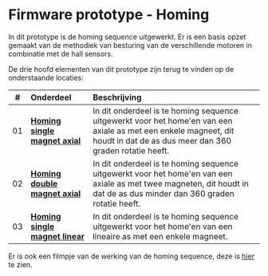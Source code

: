 
# Firmware prototype - Homing

In dit prototype is de homing sequence uitgewerkt. Er is een basis opzet gemaakt van de methodiek van besturing van de verschillende motoren in combinatie met de hall sensors.

De drie hoofd elementen van dit prototype zijn terug te vinden op de onderstaande locaties:

|#|Onderdeel|Beschrijving|
|:---:|:---|:---|
|01|[**Homing single magnet axial**](https://github.com/LukevLuijn/robox_docs/blob/745136eff8d45ba5060a808fa8a38697ca228cd8/prototypes/firmware/homing_test/code/src/AxialActuator.cpp#L35-L98)|In dit onderdeel is te homing sequence uitgewerkt voor het home'en van een axiale as met een enkele magneet, dit houdt in dat de as dus meer dan 360 graden rotatie heeft.|
|02|[**Homing double magnet axial**](https://github.com/LukevLuijn/robox_docs/blob/745136eff8d45ba5060a808fa8a38697ca228cd8/prototypes/firmware/homing_test/code/src/AxialActuator.cpp#L99-L155)|In dit onderdeel is te homing sequence uitgewerkt voor het home'en van een axiale as met twee magneten, dit houdt in dat de as dus minder dan 360 graden rotatie heeft.|
|03|[**Homing single magnet linear**](https://github.com/LukevLuijn/robox_docs/blob/745136eff8d45ba5060a808fa8a38697ca228cd8/prototypes/firmware/homing_test/code/src/LinearActuator.cpp#L24-L60)|In dit onderdeel is te homing sequence uitgewerkt voor het home'en van een lineaire as met een enkele magneet.|

Er is ook een filmpje van de werking van de homing sequence, deze is [hier](https://github.com/LukevLuijn/robox_docs/blob/main/prototypes/firmware/homing_test/assets/homing_test_clip_00.mp4?raw=true) te zien. 

